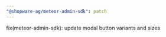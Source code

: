 ```yaml
---
"@shopware-ag/meteor-admin-sdk": patch
---
```


fix(meteor-admin-sdk): update modal button variants and sizes
